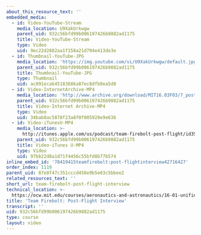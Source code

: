 ```yaml
---
about_this_resource_text: ''
embedded_media:
  - id: Video-YouTube-Stream
    media_location: U9XakUrkwgw
    parent_uid: 932c56bfd99b006197426b9882ad1175
    title: Video-YouTube-Stream
    type: Video
    uid: 9ec22d2882aa1f158a21d794e413de3e
  - id: Thumbnail-YouTube-JPG
    media_location: 'https://img.youtube.com/vi/U9XakUrkwgw/default.jpg'
    parent_uid: 932c56bfd99b006197426b9882ad1175
    title: Thumbnail-YouTube-JPG
    type: Thumbnail
    uid: ac891eca645183686a87ec8dfb0ea5d0
  - id: Video-InternetArchive-MP4
    media_location: 'http://www.archive.org/download/MIT16.03F03/7_post-220k.mp4'
    parent_uid: 932c56bfd99b006197426b9882ad1175
    title: Video-Internet Archive-MP4
    type: Video
    uid: 34bab8ac5878f23a8f0f805928e9e636
  - id: Video-iTunesU-MP4
    media_location: >-
      http://itunes.apple.com/us/podcast/team-firebolt-post-flight/id354868963?i=80690326
    parent_uid: 932c56bfd99b006197426b9882ad1175
    title: Video-iTunes U-MP4
    type: Video
    uid: 97bb22d8a1d71f4456c55bfd8b77b574
inline_embed_id: '78419415teamfirebolt:post-flightinterview42716427'
order_index: 1119
parent_uid: 87e8f47c351cccd450e9b5e03c5bbee2
related_resources_text: ''
short_url: team-firebolt-post-flight-interview
technical_location: >-
  https://ocw.mit.edu/courses/aeronautics-and-astronautics/16-01-unified-engineering-i-ii-iii-iv-fall-2005-spring-2006/systems-labs-04/team-firebolt-post-flight-interview
title: 'Team Firebolt: Post-Flight Interview'
transcript: ''
uid: 932c56bfd99b006197426b9882ad1175
type: course
layout: video
---
```


